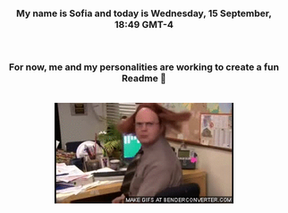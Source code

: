 


<div align="center">
<h3 >My name is Sofia and today is Wednesday, 15 September, 18:49 GMT-4</h3><br>
<h3 >For now, me and my personalities are working to create a fun Readme 👋
</h3><br>
<img src='img/dwight.gif' alt='working...'/>
</div>
